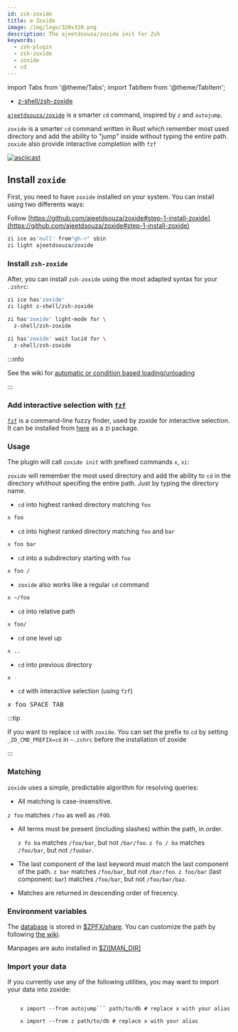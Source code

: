 ```yaml
---
id: zsh-zoxide
title: ⚙️ Zoxide
image: /img/logo/320x320.png
description: The ajeetdsouza/zoxide init for Zsh
keywords:
  - zsh-plugin
  - zsh-zoxide
  - zoxide
  - cd
---
```


<!-- @format -->

import Tabs from '@theme/Tabs';
import TabItem from '@theme/TabItem';

- [z-shell/zsh-zoxide](https://github.com/z-shell/zsh-zoxide)

[`ajeetdsouza/zoxide`](https://github.com/ajeetdsouza/zoxide) is a smarter `cd` command, inspired by `z` and `autojump`.

`zoxide` is a smarter `cd` command written in Rust which remember most used directory and add the ability to "jump" inside without typing the entire path.
`zoxide` also provide interactive completion with `fzf`

[![asciicast](https://asciinema.org/a/512856.svg)](https://asciinema.org/a/512856)

## Install `zoxide`

First, you need to have `zoxide` installed on your system. You can install using two differents ways:
<Tabs>
<TabItem value="official" label="Official install" default>

Follow [https://github.com/ajeetdsouza/zoxide#step-1-install-zoxide](https://github.com/ajeetdsouza/zoxide#step-1-install-zoxide)

</TabItem>

<TabItem value="zi" label="WIth Zi" default>

```zsh
zi ice as'null' from"gh-r" sbin
zi light ajeetdsouza/zoxide
```

</TabItem>
</Tabs>

### Install `zsh-zoxide`

After, you can install `zsh-zoxide` using the most adapted syntax for your `.zshrc`:
<Tabs>

<TabItem value="standard" label="Standard syntax" default>

```zsh
zi ice has'zoxide'
zi light z-shell/zsh-zoxide
```

</TabItem>

<TabItem value="for" label='The "for" syntax' default>

```zsh
zi has'zoxide' light-mode for \
  z-shell/zsh-zoxide
```

</TabItem>

<TabItem value="turbo" label='Turbo mode + "for" syntax' default>

```zsh
zi has'zoxide' wait lucid for \
  z-shell/zsh-zoxide
```

</TabItem>

</Tabs>

:::info

See the wiki for [automatic or condition based loading/unloading](https://wiki.zshell.dev/docs/getting_started/overview#automatic-condition-based---load--unload)

:::

### Add interactive selection with [`fzf`](https://github.com/z-shell/fzf)

[`fzf`](https://github.com/junegunn/fzf) is a command-line fuzzy finder, used by zoxide for interactive selection. It can be installed from [here](https://github.com/z-shell/fzf) as a zi package.

### Usage

The plugin will call `zoxide init` with prefixed commands `x`, `xi`:

`zoxide` will remember the most used directory and add the ability to `cd` in the directory whithout specifing the entire path. Just by typing the directory name.

- `cd` into highest ranked directory matching `foo`

```sh
x foo
```

- `cd` into highest ranked directory matching `foo` and `bar`

```sh
x foo bar
```

- `cd` into a subdirectory starting with `foo`

```sh
x foo /
```

- `zoxide` also works like a regular `cd` command

```sh showLineNumbers
x ~/foo
```

- `cd` into relative path

```sh
x foo/
```

- `cd` one level up

```sh
x ..
```

- `cd` into previous directory

```sh
x -
```

- `cd` with interactive selection (using `fzf`)

<pre>
x foo <kbd>SPACE</kbd> <kbd>TAB</kbd>
</pre>

:::tip

If you want to replace `cd` with `zoxide`. You can set the prefix to `cd` by setting `_ZO_CMD_PREFIX=cd` in `~.zshrc`
before the installation of zoxide

:::

### Matching

`zoxide` uses a simple, predictable algorithm for resolving queries:

- All matching is case-insensitive.

`z foo` matches `/foo` as well as `/FOO`.

- All terms must be present (including slashes) within the path, in order.

  `z fo ba` matches `/foo/bar`, but not `/bar/foo`.
  `z fo / ba` matches `/foo/bar`, but not `/foobar`.

- The last component of the last keyword must match the last component of the path.
  `z bar` matches `/foo/bar`, but not `/bar/foo`.
  `z foo/bar` (last component: `bar`) matches `/foo/bar`, but not `/foo/bar/baz`.

- Matches are returned in descending order of frecency.

### Environment variables

The [database](https://github.com/ajeetdsouza/zoxide#environment-variables) is stored in [\$ZPFX/share](https://wiki.zshell.dev/community/zsh_plugin_standard#global-parameter-with-prefix). You can customize the path by following [the wiki](https://wiki.zshell.dev/docs/guides/customization#customizing-paths).

Manpages are auto installed in [\$ZI[MAN_DIR]](https://wiki.zshell.dev/docs/guides/customization#customizing-paths)

### Import your data

If you currently use any of the following utilities, you may want to import your data into zoxide:

<Tabs>
  <TabItem value="autojump" label="autojump" default>
    <code>
    x import --from autojump``` path/to/db # replace x with your alias
    </code>
  </TabItem>
  <TabItem value="z" label="z, z.lua or zsh-z">
    <code>
    x import --from z path/to/db # replace x with your alias
    </code>
  </TabItem>
</Tabs>
